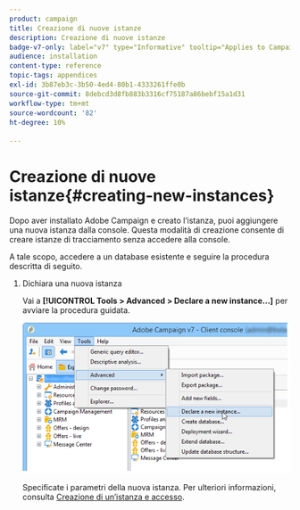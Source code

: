 ```yaml
---
product: campaign
title: Creazione di nuove istanze
description: Creazione di nuove istanze
badge-v7-only: label="v7" type="Informative" tooltip="Applies to Campaign Classic v7 only"
audience: installation
content-type: reference
topic-tags: appendices
exl-id: 3b87eb3c-3b50-4ed4-80b1-4333261ffe0b
source-git-commit: 8debcd3d8fb883b3316cf75187a86bebf15a1d31
workflow-type: tm+mt
source-wordcount: '82'
ht-degree: 10%

---
```


# Creazione di nuove istanze{#creating-new-instances}



Dopo aver installato Adobe Campaign e creato l’istanza, puoi aggiungere una nuova istanza dalla console. Questa modalità di creazione consente di creare istanze di tracciamento senza accedere alla console.

A tale scopo, accedere a un database esistente e seguire la procedura descritta di seguito.

1. Dichiara una nuova istanza

   Vai a **[!UICONTROL Tools > Advanced > Declare a new instance...]** per avviare la procedura guidata.

   ![](assets/s_ncs_install_declare_instance_menu.png)

   Specificate i parametri della nuova istanza. Per ulteriori informazioni, consulta [Creazione di un’istanza e accesso](../../installation/using/creating-an-instance-and-logging-on.md).
